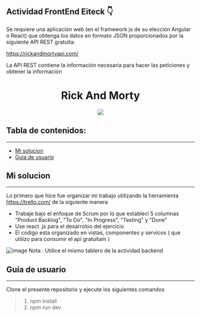 ## Actividad FrontEnd Eiteck 👇

Se requiere una aplicación web (en el framework js de su elección Angular o React) que obtenga los
datos en formato JSON proporcionados por la siguiente API REST gratuita:

https://rickandmortyapi.com/

La API REST contiene la información necesaria para hacer las peticiones y obtener la información


<h1 align="center"> Rick And Morty</h1>
<p align="center"><img src="https://www.latercera.com/resizer/oStaaBjKjrTK8rrWE2MFitEba_g=/900x600/smart/arc-anglerfish-arc2-prod-copesa.s3.amazonaws.com/public/FIN7ZFLY2VF7ZIO3F4VAH7DJ5I.jpg"/></p> 

## Tabla de contenidos:
---

- [Mi solucion](#mi-solucion)
- [Guía de usuario](#guía-de-usuario)

## Mi solucion
---
Lo primero que hice fue organizar mi trabajo utilizando la herramienta https://trello.com/ de la siguiente manera 



- Trabaje bajo el enfoque de Scrum por lo que estableci 5 columnas "Product Backlog", "To Do", "In Progress", "Testing" y "Done"
- Use react .js para el desarroloo del ejercicio
- El codigo esta organizado en vistas, componentes y servicos ( que utilizo para consumir el api gratuitam )

![image](https://user-images.githubusercontent.com/65741905/151099582-023cf206-60d0-433f-a794-e0c0ebefcf59.png)
 Nota : Utilice el mismo tablero de la actividad backend



## Guía de usuario
---
Clone el presente repositorio y ejecute los siguientes comandos
> 1. npm install 
> 2. npm run dev
